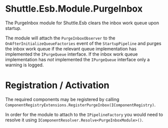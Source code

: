 # Shuttle.Esb.Module.PurgeInbox

The PurgeInbox module for Shuttle.Esb clears the inbox work queue upon startup.

The module will attach the `PurgeInboxObserver` to the `OnAfterInitializeQueueFactories` event of the `StartupPipeline` and purges the inbox work queue if the relevant queue implementation has implemented the `IPurgeQueue` interface.  If the inbox work queue implementation has *not* implemented the `IPurgeQueue` interface only a warning is logged.

# Registration / Activation

The required components may be registered by calling `ComponentRegistryExtensions.RegisterPurgeInbox(IComponentRegistry)`.

In order for the module to attach to the `IPipelineFactory` you would need to resolve it using `IComponentResolver.Resolve<PurgeInboxModule>()`.
